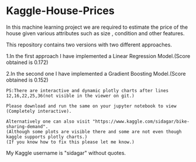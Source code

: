 # Kaggle-House-Prices
In this machine learning project we are required to estimate the price of the house given various attributes such as size , condition and other features.

This repository contains two versions with two different approaches.

  1.In the first approach I have implemented a Linear Regression Model.(Score obtained is 0.172)

  2.In the second one I have implemented a Gradient Boosting Model.(Score obtained is 0.152)
  
    PS:There are interactive and dynamic plotly charts after lines 12,16,22,25,36(not visible in the viewer on git.)
  
    Please download and run the same on your jupyter notebook to view (Completely interactive).
  
    Alternatively one can also visit "https://www.kaggle.com/sidagar/bike-sharing-demand". 
    (Although some plots are visible there and some are not even though kaggle supports plotly charts.)
    (If you know how to fix this please let me know.)
  
My Kaggle username is "sidagar" without quotes.
